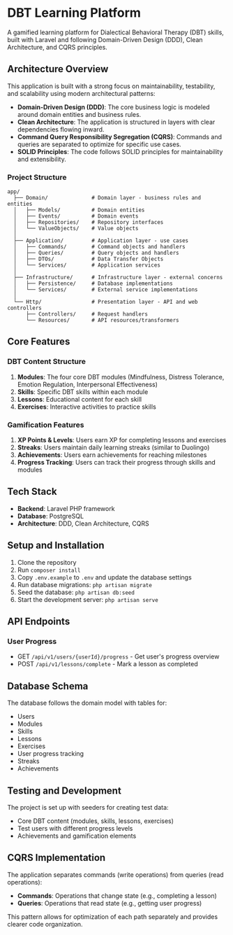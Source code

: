 # DBT Learning Platform

A gamified learning platform for Dialectical Behavioral Therapy (DBT) skills, built with Laravel and following Domain-Driven Design (DDD), Clean Architecture, and CQRS principles.

## Architecture Overview

This application is built with a strong focus on maintainability, testability, and scalability using modern architectural patterns:

- **Domain-Driven Design (DDD)**: The core business logic is modeled around domain entities and business rules.
- **Clean Architecture**: The application is structured in layers with clear dependencies flowing inward.
- **Command Query Responsibility Segregation (CQRS)**: Commands and queries are separated to optimize for specific use cases.
- **SOLID Principles**: The code follows SOLID principles for maintainability and extensibility.

### Project Structure

```
app/
  ├── Domain/              # Domain layer - business rules and entities
  │   ├── Models/          # Domain entities
  │   ├── Events/          # Domain events
  │   ├── Repositories/    # Repository interfaces
  │   └── ValueObjects/    # Value objects
  │
  ├── Application/         # Application layer - use cases
  │   ├── Commands/        # Command objects and handlers
  │   ├── Queries/         # Query objects and handlers
  │   ├── DTOs/            # Data Transfer Objects
  │   └── Services/        # Application services
  │
  ├── Infrastructure/      # Infrastructure layer - external concerns
  │   ├── Persistence/     # Database implementations
  │   └── Services/        # External service implementations
  │
  └── Http/                # Presentation layer - API and web controllers
      ├── Controllers/     # Request handlers
      └── Resources/       # API resources/transformers
```

## Core Features

### DBT Content Structure

1. **Modules**: The four core DBT modules (Mindfulness, Distress Tolerance, Emotion Regulation, Interpersonal Effectiveness)
2. **Skills**: Specific DBT skills within each module
3. **Lessons**: Educational content for each skill
4. **Exercises**: Interactive activities to practice skills

### Gamification Features

1. **XP Points & Levels**: Users earn XP for completing lessons and exercises
2. **Streaks**: Users maintain daily learning streaks (similar to Duolingo)
3. **Achievements**: Users earn achievements for reaching milestones
4. **Progress Tracking**: Users can track their progress through skills and modules

## Tech Stack

- **Backend**: Laravel PHP framework
- **Database**: PostgreSQL
- **Architecture**: DDD, Clean Architecture, CQRS

## Setup and Installation

1. Clone the repository
2. Run `composer install`
3. Copy `.env.example` to `.env` and update the database settings
4. Run database migrations: `php artisan migrate`
5. Seed the database: `php artisan db:seed`
6. Start the development server: `php artisan serve`

## API Endpoints

### User Progress
- GET `/api/v1/users/{userId}/progress` - Get user's progress overview
- POST `/api/v1/lessons/complete` - Mark a lesson as completed

## Database Schema

The database follows the domain model with tables for:
- Users
- Modules
- Skills
- Lessons
- Exercises
- User progress tracking
- Streaks
- Achievements

## Testing and Development

The project is set up with seeders for creating test data:
- Core DBT content (modules, skills, lessons, exercises)
- Test users with different progress levels
- Achievements and gamification elements

## CQRS Implementation

The application separates commands (write operations) from queries (read operations):

- **Commands**: Operations that change state (e.g., completing a lesson)
- **Queries**: Operations that read state (e.g., getting user progress)

This pattern allows for optimization of each path separately and provides clearer code organization.

